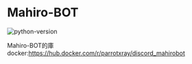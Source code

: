 # Mahiro-BOT

![python-version](https://img.shields.io/badge/python-=3.10.8-green.svg)

Mahiro-BOT的庫
docker:https://hub.docker.com/r/parrotxray/discord_mahirobot
